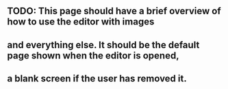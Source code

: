 ## TODO: This page should have a brief overview of how to use the editor with images
##		  and everything else. It should be the default page shown when the editor is opened,
##		  a blank screen if the user has removed it.